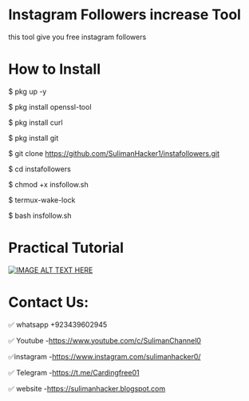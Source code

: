 # Instagram Followers increase Tool

this tool give you free instagram followers

# How to Install

$ pkg up -y

$ pkg install openssl-tool

$ pkg install curl

$ pkg install git

$ git clone https://github.com/SulimanHacker1/instafollowers.git

$ cd instafollowers

$ chmod +x insfollow.sh

$ termux-wake-lock

$ bash insfollow.sh

# Practical Tutorial

[![IMAGE ALT TEXT HERE](https://github.com/SulimanHacker1/instafollowers/blob/main/image.PNG)](https://www.youtube.com/watch?v=U0JFbFwM_Rc)


# Contact Us:

✅ whatsapp +923439602945

✅ Youtube -https://www.youtube.com/c/SulimanChannel0

✅instagram -https://www.instagram.com/sulimanhacker0/

✅ Telegram -https://t.me/Cardingfree01

✅ website -https://sulimanhacker.blogspot.com
